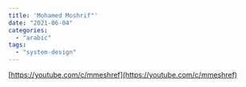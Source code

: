 ```yaml
---
title: 'Mohamed Moshrif"'
date: "2021-06-04"
categories:
  - "arabic"
tags:
  - "system-design"
---
```


[https://youtube.com/c/mmeshref](https://youtube.com/c/mmeshref)
